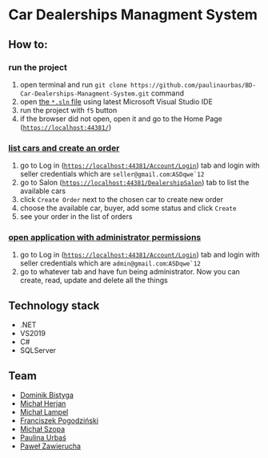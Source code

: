 
# Car Dealerships Managment System

## How to:

### run the project
1. open terminal and run `git clone https://github.com/paulinaurbas/BD-Car-Dealerships-Managment-System.git` command
2. open [the `*.sln` file](https://github.com/paulinaurbas/BD-Car-Dealerships-Managment-System/blob/master/BD-CDMS/BD-CDMS.sln) using latest Microsoft Visual Studio IDE
3. run the project with `f5` button
4. if the browser did not open, open it and go to the Home Page ([`https://localhost:44381/`](https://localhost:44381/))

### [list cars and create an order](https://github.com/paulinaurbas/BD-Car-Dealerships-Managment-System/issues/5)
1. go to Log in ([`https://localhost:44381/Account/Login`](https://localhost:44381/Account/Login)) tab and login with seller credentials which are ```seller@gmail.com```:```ASDqwe`12```
2. go to Salon ([`https://localhost:44381/DealershipSalon`](https://localhost:44381/DealershipSalon)) tab to list the available cars
3. click `Create Order` next to the chosen car to create new order
4. choose the available car, buyer, add some status and click `Create`
5. see your order in the list of orders

### [open application with administrator permissions](https://github.com/paulinaurbas/BD-Car-Dealerships-Managment-System/issues/2)
1. go to Log in ([`https://localhost:44381/Account/Login`](https://localhost:44381/Account/Login)) tab and login with seller credentials which are ```admin@gmail.com```:```ASDqwe`12```
2. go to whatever tab and have fun being administrator. Now you can create, read, update and delete all the things

## Technology stack
- .NET
- VS2019
- C#
- SQLServer

## Team
- [Dominik Bistyga](https://github.com/dominikbis)
- [Michał Herjan](https://github.com/Argo123)
- [Michał Lampel](https://github.com/Swagsen)
- [Franciszek Pogodziński](https://github.com/franpog859)
- [Michał Szopa](https://github.com/SchopenXD)
- [Paulina Urbaś](https://github.com/paulinaurbas)
- [Paweł Zawierucha](https://github.com/PawZawDev)

